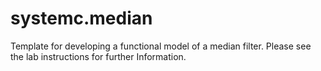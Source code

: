 # systemc.median
Template for developing a functional model of a median filter. Please see the lab instructions for further Information.
